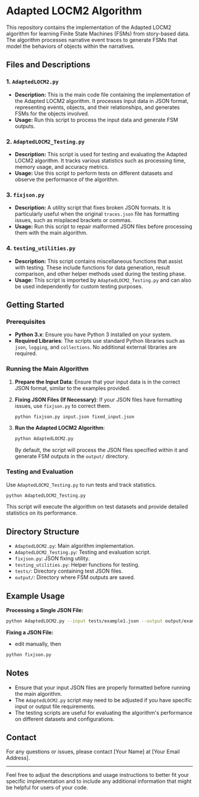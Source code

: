 # Adapted LOCM2 Algorithm

This repository contains the implementation of the Adapted LOCM2 algorithm for learning Finite State Machines (FSMs) from story-based data. The algorithm processes narrative event traces to generate FSMs that model the behaviors of objects within the narratives.

## Files and Descriptions

### 1. `AdaptedLOCM2.py`

- **Description:** This is the main code file containing the implementation of the Adapted LOCM2 algorithm. It processes input data in JSON format, representing events, objects, and their relationships, and generates FSMs for the objects involved.
- **Usage:** Run this script to process the input data and generate FSM outputs.

### 2. `AdaptedLOCM2_Testing.py`

- **Description:** This script is used for testing and evaluating the Adapted LOCM2 algorithm. It tracks various statistics such as processing time, memory usage, and accuracy metrics.
- **Usage:** Use this script to perform tests on different datasets and observe the performance of the algorithm.

### 3. `fixjson.py`

- **Description:** A utility script that fixes broken JSON formats. It is particularly useful when the original `traces.json` file has formatting issues, such as misplaced brackets or commas.
- **Usage:** Run this script to repair malformed JSON files before processing them with the main algorithm.

### 4. `testing_utilities.py`

- **Description:** This script contains miscellaneous functions that assist with testing. These include functions for data generation, result comparison, and other helper methods used during the testing phase.
- **Usage:** This script is imported by `AdaptedLOCM2_Testing.py` and can also be used independently for custom testing purposes.

## Getting Started

### Prerequisites

- **Python 3.x**: Ensure you have Python 3 installed on your system.
- **Required Libraries**: The scripts use standard Python libraries such as `json`, `logging`, and `collections`. No additional external libraries are required.

### Running the Main Algorithm

1. **Prepare the Input Data**: Ensure that your input data is in the correct JSON format, similar to the examples provided.

2. **Fixing JSON Files (If Necessary)**: If your JSON files have formatting issues, use `fixjson.py` to correct them.

   ```bash
   python fixjson.py input.json fixed_input.json
   ```

3. **Run the Adapted LOCM2 Algorithm**:

   ```bash
   python AdaptedLOCM2.py
   ```

   By default, the script will process the JSON files specified within it and generate FSM outputs in the `output/` directory.

### Testing and Evaluation

Use `AdaptedLOCM2_Testing.py` to run tests and track statistics.

```bash
python AdaptedLOCM2_Testing.py
```

This script will execute the algorithm on test datasets and provide detailed statistics on its performance.

## Directory Structure

- `AdaptedLOCM2.py`: Main algorithm implementation.
- `AdaptedLOCM2_Testing.py`: Testing and evaluation script.
- `fixjson.py`: JSON fixing utility.
- `testing_utilities.py`: Helper functions for testing.
- `tests/`: Directory containing test JSON files.
- `output/`: Directory where FSM outputs are saved.

## Example Usage

**Processing a Single JSON File:**

```bash
python AdaptedLOCM2.py --input tests/example1.json --output output/example1_output.txt
```

**Fixing a JSON File:**

- edit manually, then
```bash
python fixjson.py 
```

## Notes

- Ensure that your input JSON files are properly formatted before running the main algorithm.
- The `AdaptedLOCM2.py` script may need to be adjusted if you have specific input or output file requirements.
- The testing scripts are useful for evaluating the algorithm's performance on different datasets and configurations.

## Contact

For any questions or issues, please contact [Your Name] at [Your Email Address].

---

Feel free to adjust the descriptions and usage instructions to better fit your specific implementation and to include any additional information that might be helpful for users of your code.